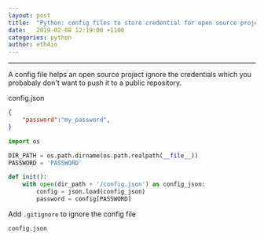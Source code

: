 ```yaml
---
layout: post
title:  "Python: config files to store credential for open source project"
date:   2019-02-08 12:19:00 +1100
categories: python
author: eth4io
---
```


------



A config file helps an open source project ignore the credentials which you probabaly don't want to push it to a public repository.



config.json

```json
{
    "password":"my_password",
}
```



```python
import os

DIR_PATH = os.path.dirname(os.path.realpath(__file__))
PASSWORD = 'PASSWORD'

def init():
    with open(dir_path + '/config.json') as config_json:
        config = json.load(config_json)
        password = config[PASSWORD]

```



Add `.gitignore` to ignore the config file

```
config.json
```

